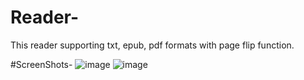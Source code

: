 # Reader-

This reader supporting txt, epub, pdf formats with page flip function.



#ScreenShots-
![image](https://github.com/mobyzhang/Reader-/raw/add-the-column-for-pdf/home.jpg)
![image](https://github.com/mobyzhang/Reader-/raw/add-the-column-for-pdf/column.jpg)
   
